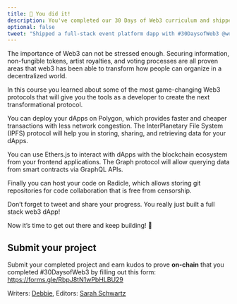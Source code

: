 ```yaml
---
title: 🎉 You did it!
description: You've completed our 30 Days of Web3 curriculum and shipped a full-stack decentralized event platform!
optional: false
tweet: "Shipped a full-stack event platform dapp with #30DaysofWeb3 @womenbuildweb3! 🎉"
---
```


The importance of Web3 can not be stressed enough. Securing information, non-fungible tokens, artist royalties, and voting processes are all proven areas that web3 has been able to transform how people can organize in a decentralized world.

In this course you learned about some of the most game-changing Web3 protocols that will give you the tools as a developer to create the next transformational protocol.

You can deploy your dApps on Polygon, which provides faster and cheaper transactions with less network congestion. The InterPlanetary File System (IPFS) protocol will help you in storing, sharing, and retrieving data for your dApps.

You can use Ethers.js to interact with dApps with the blockchain ecosystem from your frontend applications. The Graph protocol will allow querying data from smart contracts via GraphQL APIs.

Finally you can host your code on Radicle, which allows storing git repositories for code collaboration that is free from censorship.

Don’t forget to tweet and share your progress. You really just built a full stack web3 dApp!

Now it’s time to get out there and keep building! 💪

## Submit your project

Submit your completed project and earn kudos to prove **on-chain** that you completed #30DaysofWeb3 by filling out this form: https://forms.gle/RbpJ8tN1wPbHLBU29

Writers: [Debbie](https://twitter.com/_emeni_deborah),
Editors: [Sarah Schwartz](https://twitter.com/schwartzswartz)